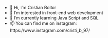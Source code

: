 <ul>
  <li> 👋 Hi, I’m Cristian Boitor</li>
  <li> 👀 I’m interested in front-end web development</li>
  <li> 🌱 I’m currently learning Java Script and SQL</li>
  <li> 📫 You can find me on instagram: https://www.instagram.com/cristi_b_97/</li>
